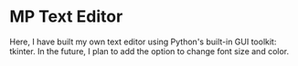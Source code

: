 <h1>MP Text Editor</h1>
<p>Here, I have built my own text editor using Python's built-in GUI toolkit: tkinter. In the future, I plan to add the option to change font size and color.</p>